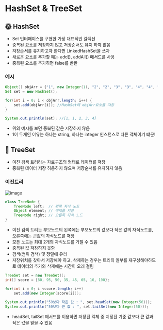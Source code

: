 # HashSet & TreeSet

## 🌞 HashSet

* Set 인터페이스를 구현한 가장 대표적인 컬렉션
* 중복된 요소를 저장하지 않고 저장순서도 유지 하지 않음
* 저장순서를 유지하고자 한다면 LinkedHashSet을 쓰자
* 새로운 요소를 추가할 떄는 add(), addAll() 메서드를 사용
* 중복된 요소를 추가하면 false를 반환

### 예시

```java
Object[] objArr = {"1", new Integer(1), "2", "2", "3", "3", "4", "4", "4"};
Set set = new HashSet();

for(int i = 0; i < objArr.length; i++) {
    set.add(objArr[i]); //HashSet에 objArr요소를 저장
}

System.out.println(set); //[1, 1, 2, 3, 4]
```
* 위의 예시를 보면 중복된 값은 저장하지 않음
* 1이 두개인 이유는 하나는 string, 하나는 integer 인스턴스로 다른 객체이기 떄문!

## 🌲 TreeSet

* 이진 검색 트리라는 자료구조의 형태로 데이터를 저장
* 중복된 데이터 저장 허용하지 않으며 저장순서를 유지하지 않음

### 이진트리

![image](https://user-images.githubusercontent.com/97823928/162582321-717a2a88-8473-4c74-8ad9-a867012cd265.png)

```java
class TreeNode {
    TreeNode left;  // 왼쪽 자식 노드
    Object element; // 객체를 저장
    TreeNode right; // 오른쪽 자식 노드
}
```
* 이진 검색 트리는 부모노드의 왼쪽에는 부모노드의 값보다 작은 값의 자식노드를, 오른쪽에는 큰값의 자식노드를 저장
* 모든 노드는 최대 2개의 자식노드를 가질 수 있음
* 중복된 값 저장하지 못함
* 검색(범위 검색) 및 정렬에 유리
* 저장위치를 찾아서 저장해야 하고, 삭제하는 경우는 트리의 일부를 재구성해야하므로 데이터의 추가와 삭제에는 시간이 오래 걸림

```java
TreeSet set = new TreeSet();
int[] score = {80, 95, 50, 35, 45, 65, 10, 100};

for(int i = 0; i <score.length; i++)
    set.add(new Integer(score[i]));
    
System.out.println("50보다 작은 값 : ", set.headSet(new Integer(50)));
System.out.println("50보다 큰 값 : ", set.tailSet(new Integer(50)));
```
* headSet, tailSet 메서드를 이용하면 저장된 객체 중 지정된 기준 값보다 큰 값과 작은 값을 얻을 수 있음
